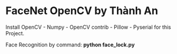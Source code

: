 # FaceNet OpenCV by Thành An
Install OpenCV - Numpy - OpenCV contrib - Pillow - Pyserial for this Project.

Face Recognition by command:
**python face_lock.py**
